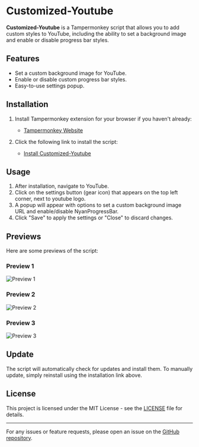 # Customized-Youtube

**Customized-Youtube** is a Tampermonkey script that allows you to add custom styles to YouTube, including the ability to set a background image and enable or disable progress bar styles.

## Features

- Set a custom background image for YouTube.
- Enable or disable custom progress bar styles.
- Easy-to-use settings popup.

## Installation

1. Install Tampermonkey extension for your browser if you haven't already:
   - [Tampermonkey Website](https://www.tampermonkey.net/)

2. Click the following link to install the script:
   - [Install Customized-Youtube](https://sekuji.xyz/Hosting/customized-yt.user.js)

## Usage

1. After installation, navigate to YouTube.
2. Click on the settings button (gear icon) that appears on the top left corner, next to youtube logo.
3. A popup will appear with options to set a custom background image URL and enable/disable NyanProgressBar.
4. Click "Save" to apply the settings or "Close" to discard changes.

## Previews

Here are some previews of the script:

### Preview 1
![Preview 1](https://github.com/username/Customized-Youtube/raw/main/previews/preview-1.png)

### Preview 2
![Preview 2](https://github.com/username/Customized-Youtube/raw/main/previews/preview-2.png)

### Preview 3
![Preview 3](https://github.com/username/Customized-Youtube/raw/main/previews/preview-3.png)

## Update

The script will automatically check for updates and install them. To manually update, simply reinstall using the installation link above.

## License

This project is licensed under the MIT License - see the [LICENSE]([LICENSE](https://github.com/sekuji/Customized-Youtube/blob/main/LICENSE)) file for details.

---

For any issues or feature requests, please open an issue on the [GitHub repository]([https://github.com/username/Customized-Youtube](https://github.com/sekuji/Customized-Youtube/issues)).
